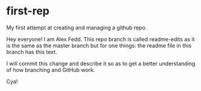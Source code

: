 # first-rep
My first attempt at creating and managing a github repo.

Hey everyone! I am Alex Fedd. This repo branch is called readme-edits as it is the same as the master branch but for one things: the readme file in this branch has this text. 

I will commit this change and describe it so as to get a better understanding of how branching and GitHub work.

Cya!

